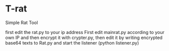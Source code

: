 # T-rat
Simple Rat Tool

first edit the rat.py to your ip address
First edit mainrat.py according to your own IP and then encrypt it with crypter.py, then edit it by writing encrypted base64 texts to Rat.py and start the listener (python listener.py)
